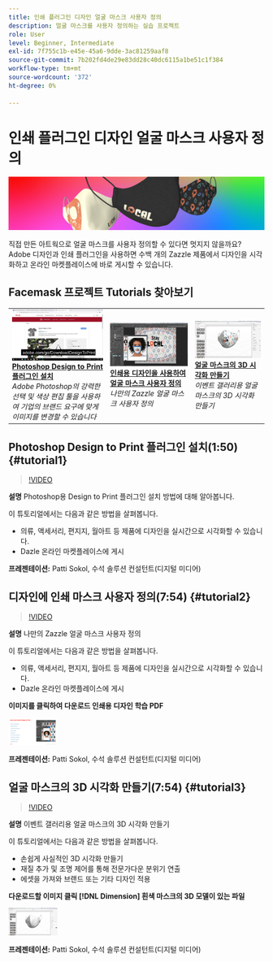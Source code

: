 ```yaml
---
title: 인쇄 플러그인 디자인 얼굴 마스크 사용자 정의
description: 얼굴 마스크를 사용자 정의하는 실습 프로젝트
role: User
level: Beginner, Intermediate
exl-id: 7f755c1b-e45e-45a6-9dde-3ac81259aaf8
source-git-commit: 7b202fd4de29e83dd28c40dc6115a1be51c1f384
workflow-type: tm+mt
source-wordcount: '372'
ht-degree: 0%

---
```


# 인쇄 플러그인 디자인 얼굴 마스크 사용자 정의

![튜토리얼 메인 이미지](../assets/faceMaskSplash.jpg)

직접 만든 아트웍으로 얼굴 마스크를 사용자 정의할 수 있다면 멋지지 않을까요? Adobe 디자인과 인쇄 플러그인을 사용하면 수백 개의 Zazzle 제품에서 디자인을 시각화하고 온라인 마켓플레이스에 바로 게시할 수 있습니다.

## Facemask 프로젝트 Tutorials 찾아보기

<table style="table-layout:fixed">
<tr>
 <td>
   <a href="handsonproject.md#tutorial1">
      <img alt="Photoshop Design to Print 플러그인 설치" src="../assets/d2p_install_sokol_thumbnail.jpg" />
   </a>
    <div>
   <a href="handsonproject.md#tutorial1"><strong>Photoshop Design to Print 플러그인 설치</strong></a>
    </div>
    <em>Adobe Photoshop의 강력한 선택 및 색상 편집 툴을 사용하여 기업의 브랜드 요구에 맞게 이미지를 변경할 수 있습니다</em>
    <br>
  </td>
  <td>
    <a href="handsonproject.md#tutorial2">
        <img alt="인쇄용 디자인을 사용하여 얼굴 마스크 사용자 정의" src="../assets/d2p_faceMask_sokol_thumbnail.jpg" />
    </a>
    <div>
    <a href="handsonproject.md#tutorial2"><strong>인쇄용 디자인을 사용하여 얼굴 마스크 사용자 정의</strong></a>
    </div>
    <em>나만의 Zazzle 얼굴 마스크 사용자 정의</em>
    <br>
  </td>
  <td>
    <a href="handsonproject.md#tutorial3">
      <img alt="얼굴 마스크의 3D 시각화 만들기" src="../assets/DN_faceMaskShare_sokol_thumbnail.jpg" />
   </a>
    <div>
   <a href="handsonproject.md#tutorial3"><strong>얼굴 마스크의 3D 시각화 만들기</strong></a>
    </div>
    <em>이벤트 갤러리용 얼굴 마스크의 3D 시각화 만들기</em>
    <br>
  </td>
</tr>
</table>

## Photoshop Design to Print 플러그인 설치(1:50) {#tutorial1}

>[!VIDEO](https://video.tv.adobe.com/v/327096?hidetitle=true)

**설명**
Photoshop용 Design to Print 플러그인 설치 방법에 대해 알아봅니다.

이 튜토리얼에서는 다음과 같은 방법을 살펴봅니다.
* 의류, 액세서리, 편지지, 월아트 등 제품에 디자인을 실시간으로 시각화할 수 있습니다.
* Dazle 온라인 마켓플레이스에 게시

**프레젠테이션:**
Patti Sokol, 수석 솔루션 컨설턴트(디지털 미디어)

## 디자인에 인쇄 마스크 사용자 정의(7:54) {#tutorial2}

>[!VIDEO](https://video.tv.adobe.com/v/327097?hidetitle=true)

**설명**
나만의 Zazzle 얼굴 마스크 사용자 정의

이 튜토리얼에서는 다음과 같은 방법을 살펴봅니다.
* 의류, 액세서리, 편지지, 월아트 등 제품에 디자인을 실시간으로 시각화할 수 있습니다.
* Dazle 온라인 마켓플레이스에 게시

**이미지를 클릭하여 다운로드 인쇄용 디자인 학습 PDF**

[![디자인과 인쇄 학습](../assets/LearnDesigntoPrint_96.png)](../assets/LearnDesigntoPrint.pdf)

**프레젠테이션:**
Patti Sokol, 수석 솔루션 컨설턴트(디지털 미디어)

## 얼굴 마스크의 3D 시각화 만들기(7:54) {#tutorial3}

>[!VIDEO](https://video.tv.adobe.com/v/327098?hidetitle=true)

**설명**
이벤트 갤러리용 얼굴 마스크의 3D 시각화 만들기

이 튜토리얼에서는 다음과 같은 방법을 살펴봅니다.
* 손쉽게 사실적인 3D 시각화 만들기
* 재질 추가 및 조명 제어를 통해 전문가다운 분위기 연출
* 에셋을 가져와 브랜드 또는 기타 디자인 적용

**다운로드할 이미지 클릭 [!DNL Dimension] 흰색 마스크의 3D 모델이 있는 파일**

[![비교 이미지](../assets/whitemask_96.png)](https://stock.adobe.com/search/3d-assets?load_type=search&amp;native_visual_search=&amp;similar_content_id=&amp;is_recent_search=&amp;search_type=usertyped&amp;k=face+mask&amp;asset_id=324075591)

**프레젠테이션:**
Patti Sokol, 수석 솔루션 컨설턴트(디지털 미디어)
